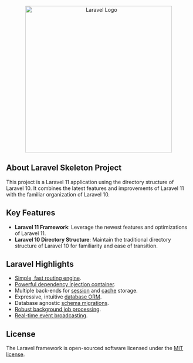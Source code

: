 <p align="center"><a href="https://laravel.com" target="_blank"><img src="https://raw.githubusercontent.com/laravel/art/master/logo-lockup/5%20SVG/2%20CMYK/1%20Full%20Color/laravel-logolockup-cmyk-red.svg" width="400" alt="Laravel Logo"></a></p>

## About Laravel Skeleton Project

This project is a Laravel 11 application using the directory structure of Laravel 10. It combines the latest features and improvements of Laravel 11 with the familiar organization of Laravel 10.

## Key Features

- **Laravel 11 Framework**: Leverage the newest features and optimizations of Laravel 11.
- **Laravel 10 Directory Structure**: Maintain the traditional directory structure of Laravel 10 for familiarity and ease of transition.

## Laravel Highlights

- [Simple, fast routing engine](https://laravel.com/docs/routing).
- [Powerful dependency injection container](https://laravel.com/docs/container).
- Multiple back-ends for [session](https://laravel.com/docs/session) and [cache](https://laravel.com/docs/cache) storage.
- Expressive, intuitive [database ORM](https://laravel.com/docs/eloquent).
- Database agnostic [schema migrations](https://laravel.com/docs/migrations).
- [Robust background job processing](https://laravel.com/docs/queues).
- [Real-time event broadcasting](https://laravel.com/docs/broadcasting).

## License

The Laravel framework is open-sourced software licensed under the [MIT license](https://opensource.org/licenses/MIT).
